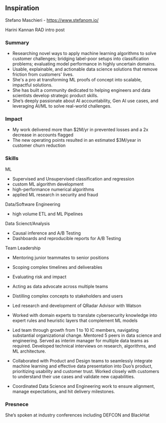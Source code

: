 ## Inspiration 

Stefano Maschieri - https://www.stefanom.io/

Harini Kannan RAD intro post

### Summary
- Researching novel ways to apply machine learning algorithms to solve customer challenges; bridging label-poor setups into classification problems; evaluating model performance in highly uncertain domains.
- Usable, explainable, and actionable data science solutions that remove friction from customers' lives.
- She's a pro at transforming ML proofs of concept into scalable, impactful solutions.
- She has built a community dedicated to helping engineers and data scientists develop strategic product skills. 
- She’s deeply passionate about AI accountability, Gen AI use cases, and leveraging AI/ML to solve real-world challenges.

### Impact
- My work delivered more than $2M/yr in prevented losses and a 2x decrease in accounts flagged
- The new operating points resulted in an estimated $3M/year in customer churn reduction

### Skills
ML
- Supervised and Unsupervised classification and regression
- custom ML algorithm development
- high-performance numerical algorithms
- applied ML research in security and fraud

Data/Software Engineering
- high volume ETL and ML Pipelines

Data Scienct/Analysis
- Causal inference and A/B Testing
- Dashboards and reproducible reports for A/B Testing

Team Leadership
- Mentoring junior teammates to senior positions
- Scoping complex timelines and deliverables
- Evaluating risk and impact
- Acting as data advocate across multiple teams
- Distilling complex concepts to stakeholders and users

- Led research and development of QRadar Advisor with Watson
- Worked with domain experts to translate cybersecurity knowledge into expert rules and heuristic layers that complement ML models
- Led team through growth from 1 to 10 IC members, navigating substantial organizational change. Mentored 5 peers in data science and engineering. Served as interim manager for multiple data teams as required. Developed technical interviews on research, algorithms, and ML architecture.
- Collaborated with Product and Design teams to seamlessly integrate machine learning and effective data presentation into Duo’s product, prioritizing usability and customer trust. Worked closely with customers to understand their use cases and validate new capabilities.
- Coordinated Data Science and Engineering work to ensure alignment, manage expectations, and hit delivery milestones.

### Presnece
She’s spoken at industry conferences including DEFCON and BlackHat
